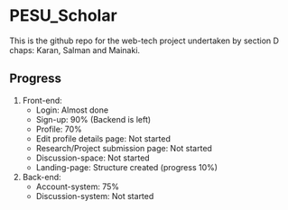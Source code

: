 # PESU_Scholar

This is the github repo for the web-tech project undertaken by section D chaps: Karan, Salman and Mainaki.

## Progress

1. 
    Front-end:
    * Login: Almost done
    * Sign-up: 90% (Backend is left)
    * Profile: 70%
    * Edit profile details page: Not started
    * Research/Project submission page: Not started
    * Discussion-space: Not started
    * Landing-page: Structure created (progress 10%)
2.
    Back-end:
    * Account-system: 75%
    * Discussion-system: Not started
